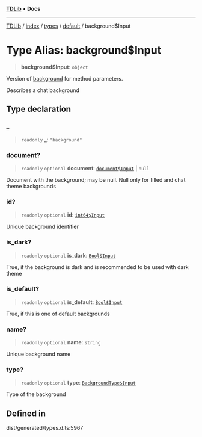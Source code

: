 [**TDLib**](../../../../../../README.md) • **Docs**

***

[TDLib](../../../../../../modules.md) / [index](../../../../../README.md) / [types](../../../README.md) / [default](../README.md) / background$Input

# Type Alias: background$Input

> **background$Input**: `object`

Version of [background](background.md) for method parameters.

Describes a chat background

## Type declaration

### \_

> `readonly` **\_**: `"background"`

### document?

> `readonly` `optional` **document**: [`document$Input`](document$Input.md) \| `null`

Document with the background; may be null. Null only for filled and chat theme backgrounds

### id?

> `readonly` `optional` **id**: [`int64$Input`](int64$Input.md)

Unique background identifier

### is\_dark?

> `readonly` `optional` **is\_dark**: [`Bool$Input`](Bool$Input.md)

True, if the background is dark and is recommended to be used with dark theme

### is\_default?

> `readonly` `optional` **is\_default**: [`Bool$Input`](Bool$Input.md)

True, if this is one of default backgrounds

### name?

> `readonly` `optional` **name**: `string`

Unique background name

### type?

> `readonly` `optional` **type**: [`BackgroundType$Input`](BackgroundType$Input.md)

Type of the background

## Defined in

dist/generated/types.d.ts:5967
